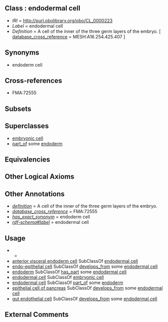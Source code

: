 
## Class : endodermal cell

 * *IRI* = http://purl.obolibrary.org/obo/CL_0000223
 * *Label* = endodermal cell
 * *Definition* = A cell of the inner of the three germ layers of the embryo. [ [database_cross_reference](../../ef/oboInOwl#hasDbXref.md) = MESH:A16.254.425.407 ]

## Synonyms

 * endoderm cell

## Cross-references

 * FMA:72555

## Subsets


## Superclasses

 * [embryonic cell](../../CL/21/CL_0002321.md)
 * [part_of](../../BFO/50/BFO_0000050.md) some [endoderm](../../UBERON/25/UBERON_0000925.md)

## Equivalencies


## Other Logical Axioms


## Other Annotations

 * *[definition](../../IAO/15/IAO_0000115.md)* = A cell of the inner of the three germ layers of the embryo.
 * *[database_cross_reference](../../ef/oboInOwl#hasDbXref.md)* = FMA:72555
 * *[has_exact_synonym](../../ym/oboInOwl#hasExactSynonym.md)* = endoderm cell
 * *[rdf-schema#label](../../el/rdf-schema#label.md)* = endodermal cell

## Usage

 * -
 * [anterior visceral endoderm cell](../../CL/75/CL_2000075.md) SubClassOf [endodermal cell](../../CL/23/CL_0000223.md)
 * [endo-epithelial cell](../../CL/76/CL_0002076.md) SubClassOf [develops_from](../../RO/02/RO_0002202.md) some [endodermal cell](../../CL/23/CL_0000223.md)
 * [endoderm](../../UBERON/25/UBERON_0000925.md) SubClassOf [has_part](../../BFO/51/BFO_0000051.md) some [endodermal cell](../../CL/23/CL_0000223.md)
 * [endodermal cell](../../CL/23/CL_0000223.md) SubClassOf [embryonic cell](../../CL/21/CL_0002321.md)
 * [endodermal cell](../../CL/23/CL_0000223.md) SubClassOf [part_of](../../BFO/50/BFO_0000050.md) some [endoderm](../../UBERON/25/UBERON_0000925.md)
 * [epithelial cell of pancreas](../../CL/83/CL_0000083.md) SubClassOf [develops_from](../../RO/02/RO_0002202.md) some [endodermal cell](../../CL/23/CL_0000223.md)
 * [gut endothelial cell](../../CL/31/CL_0000131.md) SubClassOf [develops_from](../../RO/02/RO_0002202.md) some [endodermal cell](../../CL/23/CL_0000223.md)

## External Comments

